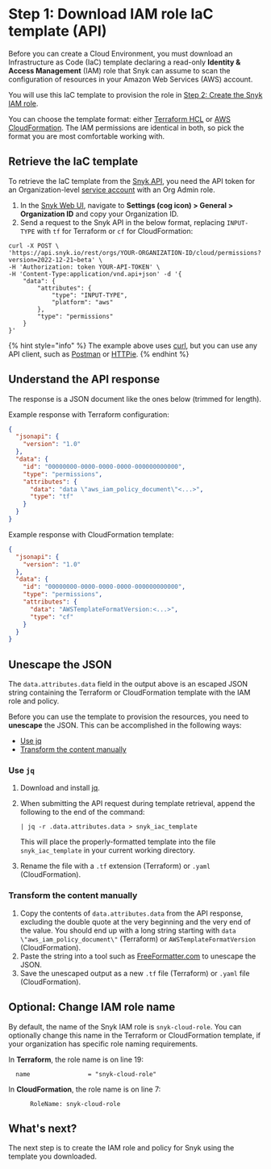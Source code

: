 # Step 1: Download IAM role IaC template (API)

Before you can create a Cloud Environment, you must download an Infrastructure as Code (IaC) template declaring a read-only **Identity & Access Management** (IAM) role that Snyk can assume to scan the configuration of resources in your Amazon Web Services (AWS) account.

You will use this IaC template to provision the role in [Step 2: Create the Snyk IAM role](../snyk-cloud-for-aws-web-ui/step-2-create-the-snyk-iam-role.md).

You can choose the template format: either [Terraform HCL](https://www.terraform.io/language/syntax/configuration) or [AWS CloudFormation](https://docs.aws.amazon.com/AWSCloudFormation/latest/UserGuide/Welcome.html). The IAM permissions are identical in both, so pick the format you are most comfortable working with.

## Retrieve the IaC template

To retrieve the IaC template from the [Snyk API](https://apidocs.snyk.io/?version=2022-12-21%7Ebeta#post-/orgs/-org\_id-/cloud/permissions), you need the API token for an Organization-level [service account](https://docs.snyk.io/features/user-and-group-management/structure-account-for-high-application-performance/service-accounts#set-up-a-service-account) with an Org Admin role.

1. In the [Snyk Web UI](https://app.snyk.io), navigate to **Settings (cog icon) > General > Organization ID** and copy your Organization ID.
2. Send a request to the Snyk API in the below format, replacing `INPUT-TYPE` with `tf` for Terraform or `cf` for CloudFormation:

```
curl -X POST \
'https://api.snyk.io/rest/orgs/YOUR-ORGANIZATION-ID/cloud/permissions?version=2022-12-21~beta' \
-H 'Authorization: token YOUR-API-TOKEN' \
-H 'Content-Type:application/vnd.api+json' -d '{
    "data": {
        "attributes": {
            "type": "INPUT-TYPE",
            "platform": "aws"
        },
        "type": "permissions"
    }
}'
```

{% hint style="info" %}
The example above uses [curl](https://curl.se/), but you can use any API client, such as [Postman](https://www.postman.com/) or [HTTPie](https://httpie.io/).
{% endhint %}

## Understand the API response

The response is a JSON document like the ones below (trimmed for length).

Example response with Terraform configuration:

```json
{
  "jsonapi": {
    "version": "1.0"
  },
  "data": {
    "id": "00000000-0000-0000-0000-000000000000",
    "type": "permissions",
    "attributes": {
      "data": "data \"aws_iam_policy_document\"<...>",
      "type": "tf"
    }
  }
}
```

Example response with CloudFormation template:

```json
{
  "jsonapi": {
    "version": "1.0"
  },
  "data": {
    "id": "00000000-0000-0000-0000-000000000000",
    "type": "permissions",
    "attributes": {
      "data": "AWSTemplateFormatVersion:<...>",
      "type": "cf"
    }
  }
}
```

## Unescape the JSON

The `data.attributes.data` field in the output above is an escaped JSON string containing the Terraform or CloudFormation template with the IAM role and policy.

Before you can use the template to provision the resources, you need to **unescape** the JSON. This can be accomplished in the following ways:

* [Use jq](step-1-download-iam-role-iac-template.md#use-jq)
* [Transform the content manually](step-1-download-iam-role-iac-template.md#transform-the-content-manually)

### Use `jq`

1. Download and install [jq](https://stedolan.github.io/jq/download/).
2.  When submitting the API request during template retrieval, append the following to the end of the command:

    ```
    | jq -r .data.attributes.data > snyk_iac_template
    ```

    This will place the properly-formatted template into the file `snyk_iac_template` in your current working directory.
3. Rename the file with a `.tf` extension (Terraform) or `.yaml` (CloudFormation).

### Transform the content manually

1. Copy the contents of `data.attributes.data` from the API response, excluding the double quote at the very beginning and the very end of the value. You should end up with a long string starting with `data \"aws_iam_policy_document\"` (Terraform) or `AWSTemplateFormatVersion` (CloudFormation).
2. Paste the string into a tool such as [FreeFormatter.com](https://www.freeformatter.com/json-escape.html) to unescape the JSON.
3. Save the unescaped output as a new `.tf` file (Terraform) or `.yaml` file (CloudFormation).

## Optional: Change IAM role name

By default, the name of the Snyk IAM role is `snyk-cloud-role`. You can optionally change this name in the Terraform or CloudFormation template, if your organization has specific role naming requirements.

In **Terraform**, the role name is on line 19:

```
  name                = "snyk-cloud-role"
```

In **CloudFormation**, the role name is on line 7:

```
      RoleName: snyk-cloud-role
```

## What's next?

The next step is to create the IAM role and policy for Snyk using the template you downloaded.
